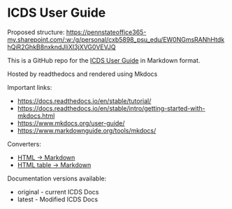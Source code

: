ICDS User Guide
===============

Proposed structure: https://pennstateoffice365-my.sharepoint.com/:w:/g/personal/cxb5898_psu_edu/EW0NGmsRANhHtdkhQiR2GhkB8nxkndJIiXI3jXVG0VEVJQ

This is a GitHub repo for the [ICDS User Guide](https://www.icds.psu.edu/computing-services/roar-user-guide/) in Markdown format.

Hosted by readthedocs and rendered using Mkdocs

Important links:

- https://docs.readthedocs.io/en/stable/tutorial/
- https://docs.readthedocs.io/en/stable/intro/getting-started-with-mkdocs.html
- https://www.mkdocs.org/user-guide/
- https://www.markdownguide.org/tools/mkdocs/

Converters:
- [HTML -> Markdown](https://www.browserling.com/tools/html-to-markdown)
- [HTML table -> Markdown](https://jmalarcon.github.io/markdowntables/)


Documentation versions available:
- original - current ICDS Docs
- latest - Modified ICDS Docs
